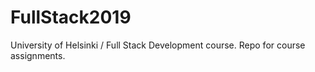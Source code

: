 # FullStack2019
University of Helsinki / Full Stack Development course. Repo for course assignments.
